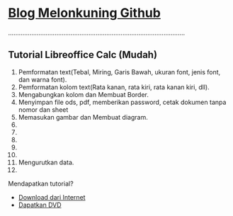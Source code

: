 # [Blog Melonkuning Github](https://kuriyantoadi.github.io/melonkuning/)
...................................................................................................

## Tutorial Libreoffice Calc (Mudah)

1. Pemformatan text(Tebal, Miring, Garis Bawah, ukuran font, jenis font, dan warna font).
2. Pemformatan kolom text(Rata kanan, rata kiri, rata kanan kiri, dll).
3. Mengabungkan kolom dan Membuat Border.
4. Menyimpan file ods, pdf, memberikan password, cetak dokumen tanpa nomor dan sheet
5. Memasukan gambar dan Membuat diagram.
6. 
7. 
8. 
9. 
10. 
11. Mengurutkan data.
12. 

Mendapatkan tutorial?
- [Download dari Internet](https://kuriyantoadi.github.io/melonkuning/libreoffice-calc-mudah/unduh)
- [Dapatkan DVD](https://kuriyantoadi.github.io/melonkuning/libreoffice-calc-mudah/dvd)
